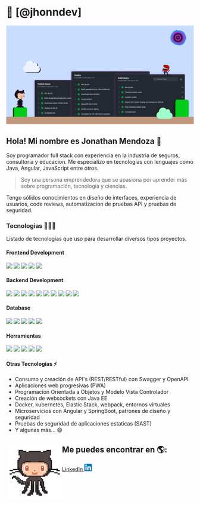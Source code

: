 # 🤖 [@jhonndev]

![GitHub Profile](https://github.com/jhonndev/jhonndev/blob/main/githubProfile.png)

## Hola! Mi nombre es Jonathan Mendoza 👋

Soy programador full stack con experiencia en la industria de seguros, consultoría y educacion. Me especializo en tecnologías con lenguajes como Java, Angular, JavaScript entre otros.

> Soy una persona emprendedora que se apasiona por aprender más sobre programación, tecnología y ciencias.

Tengo sólidos conocimientos en diseño de interfaces, experiencia de usuarios, code reviews, automatizacion de pruebas API y pruebas de seguridad.

### Tecnologias 👨🏻‍💻 

Listado de tecnologías que uso para desarrollar diversos tipos proyectos.

#### Frontend Development

<p>
  <img src="https://img.shields.io/badge/HTML5-E34F26?style=for-the-badge&logo=html5&logoColor=white">
  <img src="https://img.shields.io/badge/CSS3-1572B6?style=for-the-badge&logo=css3&logoColor=white">
  <img src="https://img.shields.io/badge/Angular-DD0031?style=for-the-badge&logo=angular&logoColor=white">
  <img src="https://img.shields.io/badge/JavaScript-F7DF1E?style=for-the-badge&logo=javascript&logoColor=black">
  <img src="https://img.shields.io/badge/Bootstrap-purple?style=for-the-badge&logo=bootstrap&logoColor=white">
</p>

#### Backend Development

<p>
  <img src="https://img.shields.io/badge/Node.js-339933?style=for-the-badge&logo=nodedotjs&logoColor=white">
  <img src="https://img.shields.io/badge/Express.js-000000?style=for-the-badge&logo=express&logoColor=white">
  <img src="https://img.shields.io/badge/Php-7175AA?style=for-the-badge&logo=php&logoColor=white">
  <img src="https://img.shields.io/badge/Java-0D83BE?style=for-the-badge&logo=java&logoColor=red">
  <img src="https://img.shields.io/badge/Springboot-66AA3B?style=for-the-badge&logo=springboot&logoColor=white">
  <img src="https://img.shields.io/badge/Javalite-E44F4E?style=for-the-badge&logo=javalite&logoColor=white">
  <img src="https://img.shields.io/badge/Python-346B99?style=for-the-badge&logo=python&logoColor=F2C000">
  <img src="https://img.shields.io/badge/Django-0B2C1E?style=for-the-badge&logo=django&logoColor=white">
  <img src="https://img.shields.io/badge/Flask-B4B4B4?style=for-the-badge&logo=flask&logoColor=white">
  <img src="https://img.shields.io/badge/Typescript-0074C3?style=for-the-badge&logo=typescript&logoColor=white">
</p>

#### Database

<p>
  <img src="https://img.shields.io/badge/MongoDB-white?style=for-the-badge&logo=mongodb&logoColor=4EA94B">
  <img src="https://img.shields.io/badge/MySQL-005C84?style=for-the-badge&logo=mysql&logoColor=white">
  <img src="https://img.shields.io/badge/SQLserver-white?style=for-the-badge&logo=microsoftsqlserver&logoColor=red">
  <img src="https://img.shields.io/badge/PostgreSQL-0074C3?style=for-the-badge&logo=postgresql&logoColor=white">
  <img src="https://img.shields.io/badge/MariaDB-B67056?style=for-the-badge&logo=mariadb&logoColor=white">
</p>

#### Herramientas

<p>
  <img src="https://img.shields.io/badge/Git-F05032?style=for-the-badge&logo=git&logoColor=white">
  <img src="https://img.shields.io/badge/GitHub-100000?style=for-the-badge&logo=github&logoColor=white">
  <img src="https://img.shields.io/badge/Linux-FCC624?style=for-the-badge&logo=linux&logoColor=black">
  <img src="https://img.shields.io/badge/Postman-FF6C37?style=for-the-badge&logo=Postman&logoColor=white">
  <img src="https://img.shields.io/badge/soapui-yellow?style=for-the-badge&logo=soapui&logoColor=green">
</p>

#### Otras Tecnologías ⚡

- Consumo y creación de API's (REST/RESTful) con Swagger y OpenAPI
- Aplicaciones web progresivas (PWA)
- Programación Orientada a Objetos y Modelo Vista Controlador
- Creación de websockets con Java EE
- Docker, kubernetes, Elastic Stack, webpack, entornos virtuales
- Microservicios con Angular y SpringBoot, patrones de diseño y seguridad
- Pruebas de seguridad de aplicaciones estaticas (SAST)
- Y algunas más... 😄

## Me puedes encontrar en 🌎: <img align="left" width="150" height="150" src="githubWeb.gif">
- <a href="https://www.linkedin.com/in/jon-gonmen/">LinkedIn <img width="20" height="20" src="linkedin.png"></a>

